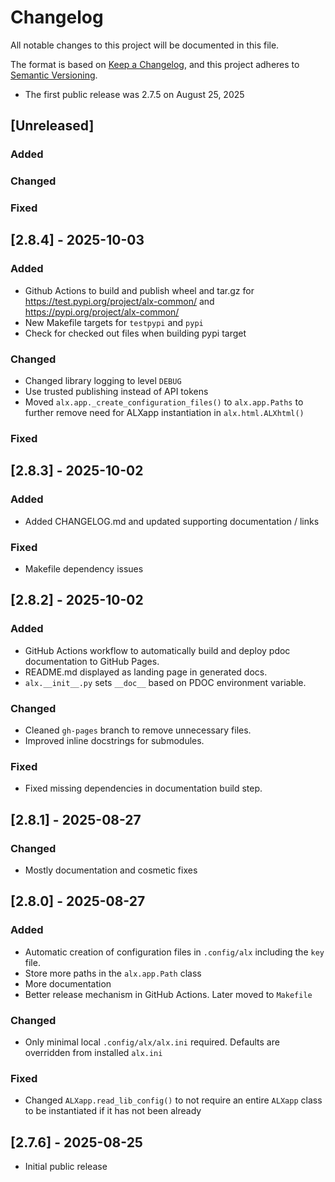 # Changelog

All notable changes to this project will be documented in this file.

The format is based on [Keep a Changelog](https://keepachangelog.com/en/1.1.0/),
and this project adheres to [Semantic Versioning](https://semver.org/spec/v2.0.0.html).

- The first public release was 2.7.5 on August 25, 2025

## [Unreleased]

### Added
### Changed
### Fixed

## [2.8.4] - 2025-10-03

### Added
- Github Actions to build and publish wheel and tar.gz for 
https://test.pypi.org/project/alx-common/ and 
https://pypi.org/project/alx-common/
- New Makefile targets for `testpypi` and `pypi`
- Check for checked out files when building pypi target

### Changed
- Changed library logging to level `DEBUG`
- Use trusted publishing instead of API tokens
- Moved `alx.app._create_configuration_files()` to `alx.app.Paths`
to further remove need for ALXapp instantiation in 
`alx.html.ALXhtml()`

### Fixed

## [2.8.3] - 2025-10-02

### Added

- Added CHANGELOG.md and updated supporting documentation / links

### Fixed

- Makefile dependency issues

## [2.8.2] - 2025-10-02

### Added
- GitHub Actions workflow to automatically build and deploy pdoc documentation to GitHub Pages.
- README.md displayed as landing page in generated docs.
- `alx.__init__.py` sets `__doc__` based on PDOC environment variable.

### Changed
- Cleaned `gh-pages` branch to remove unnecessary files.
- Improved inline docstrings for submodules.

### Fixed
- Fixed missing dependencies in documentation build step.

## [2.8.1] - 2025-08-27

### Changed

- Mostly documentation and cosmetic fixes

## [2.8.0] - 2025-08-27

### Added
- Automatic creation of configuration files in `.config/alx`
including the `key` file.
- Store more paths in the `alx.app.Path` class
- More documentation
- Better release mechanism in GitHub Actions. Later moved to
`Makefile`

### Changed

- Only minimal local `.config/alx/alx.ini` required. Defaults 
are overridden from installed `alx.ini`

### Fixed

- Changed `ALXapp.read_lib_config()` to not require an entire `ALXapp`
class to be instantiated if it has not been already

## [2.7.6] - 2025-08-25

- Initial public release


